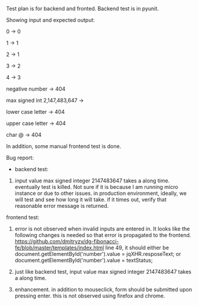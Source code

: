 
Test plan is for backend and fronted.  Backend test is in pyunit.

Showing input and expected output:

0 -> 0

1 -> 1

2 -> 1

3 -> 2

4 -> 3

negative number	-> 404

max signed int 2,147,483,647 -> 

lower case letter -> 404

upper case letter -> 404

char @	-> 404

In addition, some manual frontend test is done. 

Bug report:
- backend test:
1.  input value max signed integer 2147483647 takes a along time.  eventually test is killed.  Not sure if it is because I am running micro instance or due to other issues.  in production environment, ideally, we will test and see how long it will take.  if it times out, verify that reasonable error message is returned.

frontend test:
1.  error is not observed when invalid inputs are entered in.  It looks like the following changes is needed so that error is propagated to the frontend.  https://github.com/dmitryzv/dg-fibonacci-fe/blob/master/templates/index.html line 49, it should either be 
document.getElementById('number').value = jqXHR.resposeText;
or 
document.getElementById('number').value = textStatus;

2. just like backend test, input value max signed integer 2147483647 takes a along time.

3. enhancement.  in addition to mouseclick, form should be submitted upon pressing enter.  this is not observed using firefox and chrome.
